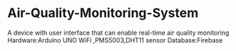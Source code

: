 # Air-Quality-Monitoring-System
A device with user interface that can enable real-time air quality monitoring
Hardware:Arduino UNO WiFi ,PMS5003,DHT11 sensor
Database:Firebase
